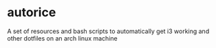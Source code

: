 # autorice
A set of resources and bash scripts to automatically get i3 working and other dotfiles on an arch linux machine
